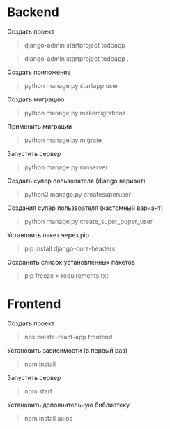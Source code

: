 # Backend

Создать проект

> django-admin startproject todoapp

> django-admin startproject todoapp .

Создать приложение

> python manage.py startapp user

Создать миграцию

> python manage.py makemigrations

Применить миграции

> python manage.py migrate

Запустить сервер

> python manage.py runserver

Создать супер пользователя (django вариант)

> python3 manage.py createsuperuser

Создания супер пользвоателя (кастомный вариант)

> python manage.py create_super_puper_user

Установить пакет через pip

> pip install django-cors-headers

Сохранить список установленных пакетов

> pip freeze > requirements.txt

# Frontend

Создать проект

> npx create-react-app frontend

Установить зависимости (в первый раз)

> npm install

Запустить сервер

> npm start

Установить дополнительную библиотеку

> npm install axios


